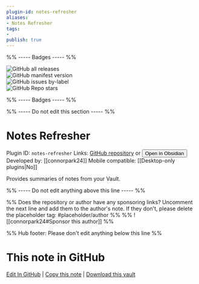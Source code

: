 ```yaml
---
plugin-id: notes-refresher
aliases:
- Notes Refresher
tags: 
- 
publish: true
---
```


%% ----- Badges ----- %%

![GitHub all releases](https://img.shields.io/github/downloads/connorpark24/refresher-plugin/total?color=573E7A&logo=github&style=for-the-badge)   
![GitHub manifest version](https://img.shields.io/github/manifest-json/v/connorpark24/refresher-plugin?color=573E7A&logo=github&style=for-the-badge)   
![GitHub issues by-label](https://img.shields.io/github/issues/connorpark24/refresher-plugin/help%20wanted?color=573E7A&logo=github&style=for-the-badge)   
![GitHub Repo stars](https://img.shields.io/github/stars/connorpark24/refresher-plugin?color=573E7A&logo=github&style=for-the-badge)

%% ----- Badges ----- %%

%% ----- Do not edit this section ----- %%

# Notes Refresher

Plugin ID: `notes-refresher`
Links: [GitHub repository](https://github.com/connorpark24/refresher-plugin) or [<button id=HH>Open in Obsidian</button>](obsidian://show-plugin?id=notes-refresher)
Developed by: [[connorpark24]]
Mobile compatible: [[Desktop-only plugins|No]]

Provides summaries of notes from your Vault.

%% ----- Do not edit anything above this line ----- %% 

%% Does the repository or author have any sponsoring links? Uncomment the next line and add them to the author's note. If they don't, please delete the placeholder tag: #placeholder/author %%
%% ![[connorpark24#Sponsor this author]] %%

%% Hub footer: Please don't edit anything below this line %%

# This note in GitHub

<span class="git-footer">[Edit In GitHub](https://github.dev/obsidian-community/obsidian-hub/blob/main/02%20-%20Community%20Expansions/02.05%20All%20Community%20Expansions/Plugins/notes-refresher.md "git-hub-edit-note") | [Copy this note](https://raw.githubusercontent.com/obsidian-community/obsidian-hub/main/02%20-%20Community%20Expansions/02.05%20All%20Community%20Expansions/Plugins/notes-refresher.md "git-hub-copy-note") | [Download this vault](https://github.com/obsidian-community/obsidian-hub/archive/refs/heads/main.zip "git-hub-download-vault") </span>
